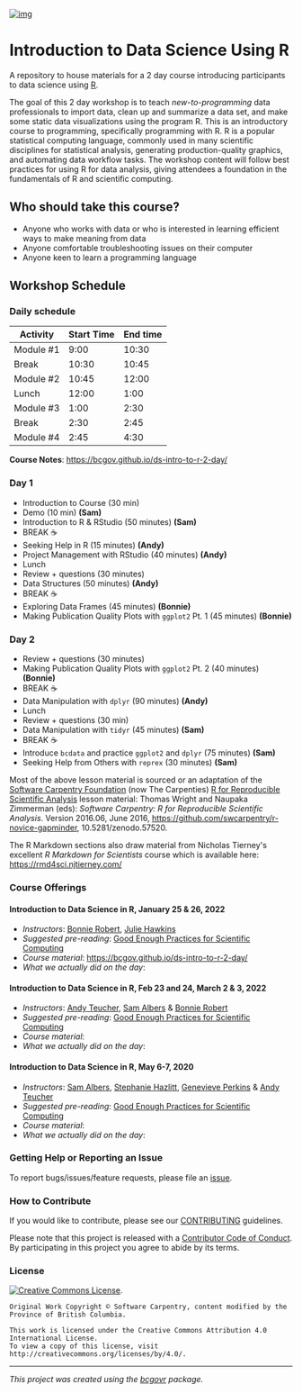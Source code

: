 [![img](https://img.shields.io/badge/Lifecycle-Stable-97ca00)](https://github.com/bcgov/repomountie/blob/master/doc/lifecycle-badges.md)


# Introduction to Data Science Using R

A repository to house materials for a 2 day course introducing participants to data science using [R](https://www.r-project.org/).

The goal of this 2 day workshop is to teach _new-to-programming_ data professionals to import data, clean up and summarize a data set, and make some static data visualizations using the program R. This is an introductory course to programming, specifically programming with R. R is a popular statistical computing language, commonly used in many scientific disciplines for statistical analysis, generating production-quality graphics, and automating data workflow tasks. The workshop content will follow best practices for using R for data analysis, giving attendees a foundation in the fundamentals of R and scientific computing.

## Who should take this course?

- Anyone who works with data or who is interested in learning efficient ways to make meaning from data
- Anyone comfortable troubleshooting issues on their computer
- Anyone keen to learn a programming language



## Workshop Schedule

### Daily schedule
| Activity   | Start Time | End time |
|------------|------------|----------|
| Module #1  | 9:00       | 10:30    |
| Break      | 10:30      | 10:45    |
| Module #2  | 10:45      | 12:00    |
| Lunch      | 12:00      |  1:00    |
| Module #3  |  1:00      |  2:30    |
| Break      |  2:30      |  2:45    |
| Module #4  |  2:45      |  4:30    |


**Course Notes**: https://bcgov.github.io/ds-intro-to-r-2-day/  
<!--
**Download Course Materials**:  
```
install.packages("usethis")
usethis::use_course("https://github.com/bcgov/ds-intro-to-r-2-day/raw/master/intro-r-Jan2023.zip")
```  

**Confirm or Find Location of Your R Library**:  
```
.libPaths()
``` 
-->

### Day 1

- Introduction to Course (30 min) <!-- Dominique et al - CoC, breakoutrooms w/ ice breaker, how to ask questions etc. -->
- Demo (10 min) **(Sam)**
- Introduction to R & RStudio (50 minutes) **(Sam)**
- BREAK ☕
- Seeking Help in R (15 minutes) **(Andy)**
- Project Management with RStudio (40 minutes) **(Andy)**
- Lunch
- Review + questions (30 minutes)
- Data Structures (50 minutes)  **(Andy)**
- BREAK ☕
- Exploring Data Frames (45 minutes) **(Bonnie)**
- Making Publication Quality Plots with `ggplot2` Pt. 1 (45 minutes)  **(Bonnie)**


### Day 2

- Review + questions (30 minutes)
- Making Publication Quality Plots with `ggplot2` Pt. 2 (40 minutes)  **(Bonnie)**
- BREAK ☕
- Data Manipulation with `dplyr` (90 minutes) **(Andy)**
- Lunch
- Review + questions (30 min)
- Data Manipulation with `tidyr` (45 minutes)  **(Sam)**
- BREAK ☕
- Introduce `bcdata` and practice `ggplot2` and `dplyr` (75 minutes) **(Sam)**
- Seeking Help from Others with `reprex` (30 minutes) **(Sam)** <!-- though could remove or move to the end -->



Most of the above lesson material is sourced or an adaptation of the [Software Carpentry Foundation](http://software-carpentry.org/) (now The Carpenties) [R for Reproducible Scientific Analysis](http://swcarpentry.github.io/r-novice-gapminder/) lesson material: Thomas Wright and Naupaka Zimmerman (eds): _Software Carpentry: R for
Reproducible Scientific Analysis_.  Version 2016.06, June 2016,
https://github.com/swcarpentry/r-novice-gapminder,
10.5281/zenodo.57520.

The R Markdown sections also draw material from Nicholas Tierney's excellent _R Markdown for Scientists_ course which is available here: https://rmd4sci.njtierney.com/


### Course Offerings

#### Introduction to Data Science in R, January 25 & 26, 2022 
- _Instructors_: [Bonnie Robert](https://github.com/BonnieJRobert/), [Julie Hawkins](https://github.com/BonnieJRobert/)
- _Suggested pre-reading_: [Good Enough Practices for Scientific Computing](https://github.com/swcarpentry/good-enough-practices-in-scientific-computing/blob/gh-pages/good-enough-practices-for-scientific-computing.pdf)
- _Course material_: https://bcgov.github.io/ds-intro-to-r-2-day/
- _What we actually did on the day_: 


#### Introduction to Data Science in R, Feb 23 and 24, March 2 & 3, 2022 
- _Instructors_: [Andy Teucher](https://github.com/ateucher), [Sam Albers](https://github.com/boshek) & [Bonnie Robert](https://github.com/BonnieJRobert/)
- _Suggested pre-reading_: [Good Enough Practices for Scientific Computing](https://github.com/swcarpentry/good-enough-practices-in-scientific-computing/blob/gh-pages/good-enough-practices-for-scientific-computing.pdf)
- _Course material_: 
- _What we actually did on the day_: 


#### Introduction to Data Science in R, May 6-7, 2020 
- _Instructors_: [Sam Albers](https://github.com/boshek), [Stephanie Hazlitt](https://github.com/stephhazlitt), [Genevieve Perkins](https://github.com/gcperk) & [Andy Teucher](https://github.com/ateucher)
- _Suggested pre-reading_: [Good Enough Practices for Scientific Computing](https://github.com/swcarpentry/good-enough-practices-in-scientific-computing/blob/gh-pages/good-enough-practices-for-scientific-computing.pdf)
- _Course material_: 
- _What we actually did on the day_: 



### Getting Help or Reporting an Issue

To report bugs/issues/feature requests, please file an [issue](https://github.com/bcgov/ds-cop-intro-to-r/issues/).


### How to Contribute

If you would like to contribute, please see our [CONTRIBUTING](CONTRIBUTING.md) guidelines.

Please note that this project is released with a [Contributor Code of Conduct](CODE_OF_CONDUCT.md). By participating in this project you agree to abide by its terms.


### License

[![Creative Commons License](https://i.creativecommons.org/l/by/4.0/88x31.png)](http://creativecommons.org/licenses/by/4.0/). 

```
Original Work Copyright © Software Carpentry, content modified by the Province of British Columbia.

This work is licensed under the Creative Commons Attribution 4.0 International License.
To view a copy of this license, visit http://creativecommons.org/licenses/by/4.0/.
```
---
*This project was created using the [bcgovr](https://github.com/bcgov/bcgovr) package.* 

